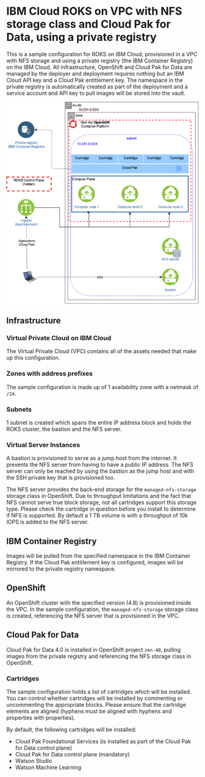 # IBM Cloud ROKS on VPC with NFS storage class and Cloud Pak for Data, using a private registry
This is a sample configuration for ROKS on IBM Cloud, provisioned in a VPC with NFS storage and using a private registry (the IBM Container Registry) on the IBM Cloud. All infrastructure, OpenShift and Cloud Pak for Data are managed by the deployer and deployment requires nothing but an IBM Cloud API key and a Cloud Pak entitlement key. The namespace in the private registry is automatically created as part of the deployment and a service account and API key to pull images will be stored into the vault.

![Picture of the environment](./ibm-roks-nfs-private-registry.png)

## Infrastructure

### Virtual Private Cloud on IBM Cloud
The Virtual Private Cloud (VPC) contains all of the assets needed that make up this configuration.

### Zones with address prefixes
The sample configuration is made up of 1 availability zone with a netmask of `/24`.

### Subnets
1 subnet is created which spans the entire IP address block and holds the ROKS cluster, the bastion and the NFS server.

### Virtual Server Instances
A bastion is provisioned to serve as a jump host from the internet. It prevents the NFS server from having to have a public IP address. The NFS server can only be reached by using the bastion as the jump host and with the SSH private key that is provisioned too.

The NFS server provides the back-end storage for the `managed-nfs-storage` storage class in OpenShift. Due to throughput limitations and the fact that NFS cannot serve true block storage, not all cartridges support this storage type. Please check the cartridge in question before you install to determine if NFS is supported. By default a 1 TB volume is with a throughput of 10k IOPS is added to the NFS server.

## IBM Container Registry
Images will be pulled from the specified namespace in the IBM Container Registry. If the Cloud Pak entitlement key is configured, images will be mirrored to the private registry namespace.

## OpenShift
An OpenShift cluster with the specified version (4.8) is provisioned inside the VPC. In the sample configuration, the `managed-nfs-storage` storage class is created, referencing the NFS server that is provisioned in the VPC.

## Cloud Pak for Data
Cloud Pak for Data 4.0 is installed in OpenShift project `zen-40`, pulling images from the private registry and referencing the NFS storage class in OpenShift.

### Cartridges
The sample configuration holds a list of cartridges which will be installed. You can control whether cartridges will be installed by commenting or uncommenting the appropriate blocks. Please ensure that the cartridge elements are aligned (hyphens must be aligned with hyphens and properties with properties).

By default, the following cartridges will be installed:
* Cloud Pak Foundational Services (is installed as part of the Cloud Pak for Data control plane)
* Cloud Pak for Data control plane (mandatory)
* Watson Studio
* Watson Machine Learning